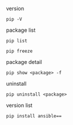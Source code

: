 
version
```
pip -V
```

package list
```
pip list
```

```
pip freeze
```

package detail
```
pip show <package> -f
```

uninstall
```
pip uninstall <package>
```

version list
```
pip install ansible==
```
